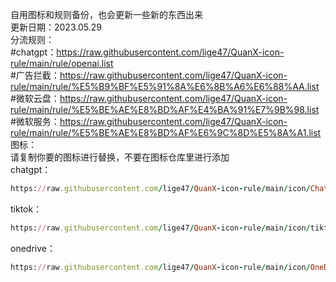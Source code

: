 自用图标和规则备份，也会更新一些新的东西出来  
更新日期：2023.05.29  
分流规则：  
#chatgpt：https://raw.githubusercontent.com/lige47/QuanX-icon-rule/main/rule/openai.list  
#广告拦截：https://raw.githubusercontent.com/lige47/QuanX-icon-rule/main/rule/%E5%B9%BF%E5%91%8A%E6%8B%A6%E6%88%AA.list  
#微软云盘：https://raw.githubusercontent.com/lige47/QuanX-icon-rule/main/rule/%E5%BE%AE%E8%BD%AF%E4%BA%91%E7%9B%98.list  
#微软服务：https://raw.githubusercontent.com/lige47/QuanX-icon-rule/main/rule/%E5%BE%AE%E8%BD%AF%E6%9C%8D%E5%8A%A1.list  
图标：  
请复制你要的图标进行替换，不要在图标仓库里进行添加  
chatgpt：
```ruby
https://raw.githubusercontent.com/lige47/QuanX-icon-rule/main/icon/ChatGPT-green.png
```  
tiktok：
```ruby
https://raw.githubusercontent.com/lige47/QuanX-icon-rule/main/icon/tiktok.png
```  
onedrive：
```ruby
https://raw.githubusercontent.com/lige47/QuanX-icon-rule/main/icon/OneDrive.png
```   

